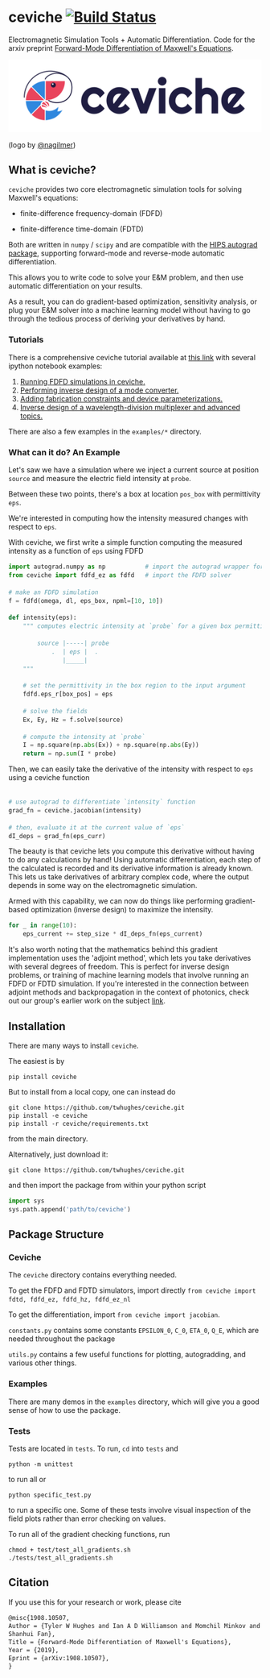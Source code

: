 # ceviche [![Build Status](https://travis-ci.com/twhughes/ceviche.svg?token=ZCPktA3Ki2eYVXYnfbrz&branch=master)](https://travis-ci.com/twhughes/ceviche)

Electromagnetic Simulation Tools + Automatic Differentiation.  Code for the arxiv preprint [Forward-Mode Differentiation of Maxwell's Equations](https://arxiv.org/abs/1908.10507).

<img src="/img/horizontal-color.png" title="ceviche" alt="ceviche">

(logo by [@nagilmer](http://nadinegilmer.com/))

## What is ceviche?

`ceviche` provides two core electromagnetic simulation tools for solving Maxwell's equations:

- finite-difference frequency-domain (FDFD)

- finite-difference time-domain (FDTD)

Both are written in `numpy` / `scipy` and are compatible with the [HIPS autograd package](https://github.com/HIPS/autograd), supporting forward-mode and reverse-mode automatic differentiation.

This allows you to write code to solve your E&M problem, and then use automatic differentiation on your results.

As a result, you can do gradient-based optimization, sensitivity analysis, or plug your E&M solver into a machine learning model without having to go through the tedious process of deriving your derivatives by hand.

### Tutorials

There is a comprehensive ceviche tutorial available at [this link](https://github.com/fancompute/workshop-invdesign) with several ipython notebook examples:
1. [Running FDFD simulations in ceviche.](https://github.com/fancompute/workshop-invdesign/blob/master/01_First_simulation.ipynb)
2. [Performing inverse design of a mode converter.](https://github.com/fancompute/workshop-invdesign/blob/master/02_Invdes_intro.ipynb)
3. [Adding fabrication constraints and device parameterizations.](https://github.com/fancompute/workshop-invdesign/blob/master/03_Invdes_parameterization.ipynb)
4. [Inverse design of a wavelength-division multiplexer and advanced topics.](https://github.com/fancompute/workshop-invdesign/blob/master/04_Invdes_wdm_scheduling.ipynb)

There are also a few examples in the `examples/*` directory.

### What can it do?  An Example

Let's saw we have a simulation where we inject a current source at position `source` and measure the electric field intensity at `probe`.

Between these two points, there's a box at location `pos_box` with permittivity `eps`.

We're interested in computing how the intensity measured changes with respect to `eps`.

With ceviche, we first write a simple function computing the measured intensity as a function of `eps` using FDFD

```python
import autograd.numpy as np           # import the autograd wrapper for numpy
from ceviche import fdfd_ez as fdfd   # import the FDFD solver

# make an FDFD simulation
f = fdfd(omega, dl, eps_box, npml=[10, 10])

def intensity(eps):
    """ computes electric intensity at `probe` for a given box permittivity of `eps`

        source |-----| probe
            .  | eps |  .
               |_____|
    """

    # set the permittivity in the box region to the input argument
    fdfd.eps_r[box_pos] = eps

    # solve the fields
    Ex, Ey, Hz = f.solve(source)

    # compute the intensity at `probe`
    I = np.square(np.abs(Ex)) + np.square(np.abs(Ey))
    return = np.sum(I * probe)
```

Then, we can easily take the derivative of the intensity with respect to `eps` using a ceviche function


```python

# use autograd to differentiate `intensity` function
grad_fn = ceviche.jacobian(intensity)

# then, evaluate it at the current value of `eps`
dI_deps = grad_fn(eps_curr)

```

The beauty is that ceviche lets you compute this derivative without having to do any calculations by hand!  Using automatic differentiation, each step of the calculated is recorded and its derivative information is already known.  This lets us take derivatives of arbitrary complex code, where the output depends in some way on the electromagnetic simulation.

Armed with this capability, we can now do things like performing gradient-based optimization (inverse design) to maximize the intensity.

```python
for _ in range(10):
    eps_current += step_size * dI_deps_fn(eps_current)
```

It's also worth noting that the mathematics behind this gradient implementation uses the 'adjoint method', which lets you take derivatives with several degrees of freedom.  This is perfect for inverse design problems, or training of machine learning models that involve running an FDFD or FDTD simulation.  If you're interested in the connection between adjoint methods and backpropagation in the context of photonics, check out our group's earlier work on the subject [link](https://www.osapublishing.org/optica/abstract.cfm?uri=optica-5-7-864#articleMetrics).

## Installation

There are many ways to install `ceviche`.

The easiest is by 

    pip install ceviche

But to install from a local copy, one can instead do

    git clone https://github.com/twhughes/ceviche.git
    pip install -e ceviche
    pip install -r ceviche/requirements.txt

from the main directory.

Alternatively, just download it:

    git clone https://github.com/twhughes/ceviche.git

and then import the package from within your python script
    
```python
import sys
sys.path.append('path/to/ceviche')
```

## Package Structure

### Ceviche

The `ceviche` directory contains everything needed.

To get the FDFD and FDTD simulators, import directly `from ceviche import fdtd, fdfd_ez, fdfd_hz, fdfd_ez_nl`

To get the differentiation, import `from ceviche import jacobian`.

`constants.py` contains some constants `EPSILON_0`, `C_0`, `ETA_0`, `Q_E`, which are needed throughout the package

`utils.py` contains a few useful functions for plotting, autogradding, and various other things.

### Examples

There are many demos in the `examples` directory, which will give you a good sense of how to use the package.

### Tests

Tests are located in `tests`.  To run, `cd` into `tests` and

    python -m unittest

to run all or

    python specific_test.py

to run a specific one.  Some of these tests involve visual inspection of the field plots rather than error checking on values.

To run all of the gradient checking functions, run 

    chmod + test/test_all_gradients.sh
    ./tests/test_all_gradients.sh

## Citation

If you use this for your research or work, please cite

    @misc{1908.10507,
    Author = {Tyler W Hughes and Ian A D Williamson and Momchil Minkov and Shanhui Fan},
    Title = {Forward-Mode Differentiation of Maxwell's Equations},
    Year = {2019},
    Eprint = {arXiv:1908.10507},
    }

